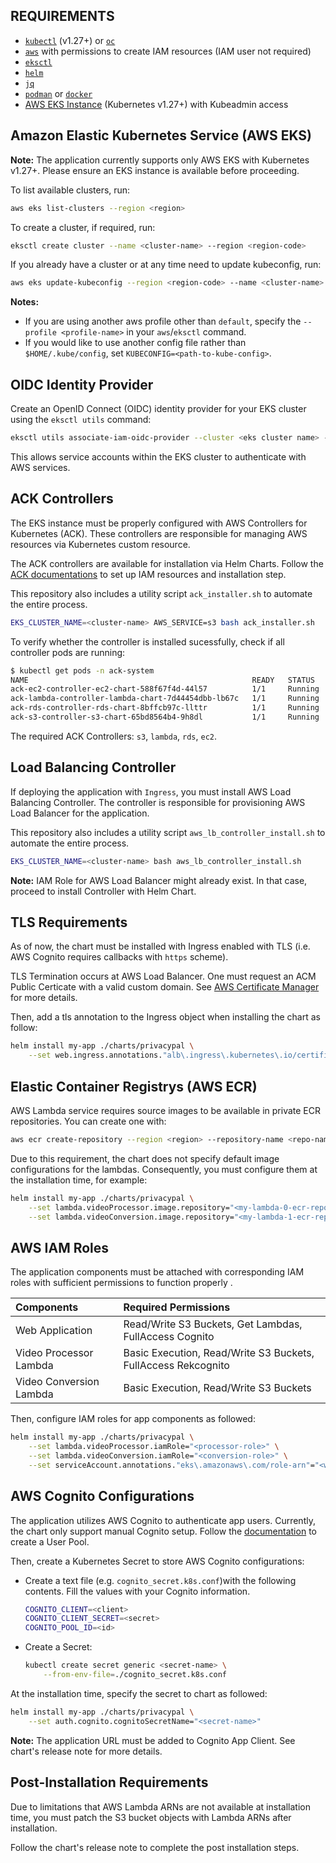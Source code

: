## REQUIREMENTS

- [`kubectl`](https://kubectl.docs.kubernetes.io/installation/kubectl/binaries/) (v1.27+) or [`oc`](https://docs.openshift.com/container-platform/4.14/cli_reference/openshift_cli/getting-started-cli.html)
- [`aws`](https://docs.aws.amazon.com/cli/latest/userguide/getting-started-install.html) with permissions to create IAM resources (IAM user not required)
- [`eksctl`](https://eksctl.io/installation/)
- [`helm`](https://helm.sh/docs/intro/install/)
- [`jq`](https://jqlang.github.io/jq/)
- [`podman`](https://podman.io/docs/installation) or [`docker`](https://docs.docker.com/engine/install/)
- [AWS EKS Instance](https://docs.aws.amazon.com/eks/latest/userguide/what-is-eks.html) (Kubernetes v1.27+) with Kubeadmin access

## Amazon Elastic Kubernetes Service (AWS EKS)

**Note:** The application currently supports only AWS EKS with Kubernetes v1.27+. Please ensure an EKS instance is available before proceeding.

To list available clusters, run:

```bash
aws eks list-clusters --region <region>
```

To create a cluster, if required, run:

```bash
eksctl create cluster --name <cluster-name> --region <region-code>
```

If you already have a cluster or at any time need to update kubeconfig, run:  

```bash
aws eks update-kubeconfig --region <region-code> --name <cluster-name>
```

**Notes:**

- If you are using another aws profile other than `default`, specify the `--profile <profile-name>` in your `aws`/`eksctl` command.
- If you would like to use another config file rather than `$HOME/.kube/config`, set `KUBECONFIG=<path-to-kube-config>`.

## OIDC Identity Provider

Create an OpenID Connect (OIDC) identity provider for your EKS cluster using the `eksctl utils` command:

```bash
eksctl utils associate-iam-oidc-provider --cluster <eks cluster name> --region <region-code> --approve
```

This allows service accounts within the EKS cluster to authenticate with AWS services.

## ACK Controllers

The EKS instance must be properly configured with AWS Controllers for Kubernetes (ACK). These controllers are responsible for managing AWS resources via Kubernetes custom resource.

The ACK controllers are available for installation via Helm Charts. Follow the [ACK documentations](https://aws-controllers-k8s.github.io/community/docs/community/overview/) to set up IAM resources and installation step.

This repository also includes a utility script `ack_installer.sh` to automate the entire process.

```bash
EKS_CLUSTER_NAME=<cluster-name> AWS_SERVICE=s3 bash ack_installer.sh
```

To verify whether the controller is installed sucessfully, check if all controller pods are running:

```bash
$ kubectl get pods -n ack-system
NAME                                                  READY   STATUS    RESTARTS   AGE
ack-ec2-controller-ec2-chart-588f67f4d-44l57          1/1     Running   0          5d19h
ack-lambda-controller-lambda-chart-7d44454dbb-lb67c   1/1     Running   0          5d22h
ack-rds-controller-rds-chart-8bffcb97c-llttr          1/1     Running   0          5d22h
ack-s3-controller-s3-chart-65bd8564b4-9h8dl           1/1     Running   0          9d
```

The required ACK Controllers: `s3`, `lambda`, `rds`, `ec2`.

## Load Balancing Controller

If deploying the application with `Ingress`, you must install AWS Load Balancing Controller. The controller is responsible for provisioning AWS Load Balancer for the application.

This repository also includes a utility script `aws_lb_controller_install.sh` to automate the entire process.

```bash
EKS_CLUSTER_NAME=<cluster-name> bash aws_lb_controller_install.sh
```

**Note:** IAM Role for AWS Load Balancer might already exist. In that case, proceed to install Controller with Helm Chart.

## TLS Requirements

As of now, the chart must be installed with Ingress enabled with TLS (i.e. AWS Cognito requires callbacks with `https` scheme).

TLS Termination occurs at AWS Load Balancer. One must request an ACM Public Certicate with a valid custom domain. See [AWS Certificate Manager](https://docs.aws.amazon.com/acm/latest/userguide/gs-acm-request-public.html) for more details.


Then, add a tls annotation to the Ingress object when installing the chart as follow:

```bash
helm install my-app ./charts/privacypal \
	--set web.ingress.annotations."alb\.ingress\.kubernetes\.io/certificate-arn"="<arn>"
```

## Elastic Container Registrys (AWS ECR)

AWS Lambda service requires source images to be available in private ECR repositories. You can create one with:

```bash
aws ecr create-repository --region <region> --repository-name <repo-name>
```

Due to this requirement, the chart does not specify default image configurations for the lambdas. Consequently, you must configure them at the installation time, for example:

```bash
helm install my-app ./charts/privacypal \
    --set lambda.videoProcessor.image.repository="<my-lambda-0-ecr-repository>" \
    --set lambda.videoConversion.image.repository="<my-lambda-1-ecr-repository>"
```

## AWS IAM Roles

The application components must be attached with corresponding IAM roles with sufficient permissions to function properly .

|Components|Required Permissions|
|:--|:--|
|Web Application|Read/Write S3 Buckets, Get Lambdas, FullAccess Cognito|
|Video Processor Lambda|Basic Execution, Read/Write S3 Buckets, FullAccess Rekcognito|
|Video Conversion Lambda|Basic Execution, Read/Write S3 Buckets|

Then, configure IAM roles for app components as followed:

```bash
helm install my-app ./charts/privacypal \
    --set lambda.videoProcessor.iamRole="<processor-role>" \
    --set lambda.videoConversion.iamRole="<conversion-role>" \
    --set serviceAccount.annotations."eks\.amazonaws\.com/role-arn"="<web-role>"
```

## AWS Cognito Configurations

The application utilizes AWS Cognito to authenticate app users. Currently, the chart only support manual Cognito setup. Follow the [documentation](https://aws.amazon.com/cognito/getting-started/) to create a User Pool.


Then, create a Kubernetes Secret to store AWS Cognito configurations:

- Create a text file (e.g. `cognito_secret.k8s.conf`)with the following contents. Fill the values with your Cognito information.
    ```bash
    COGNITO_CLIENT=<client>
    COGNITO_CLIENT_SECRET=<secret>
    COGNITO_POOL_ID=<id>
    ```
- Create a Secret:
    ```bash
    kubectl create secret generic <secret-name> \
        --from-env-file=./cognito_secret.k8s.conf
    ```

At the installation time, specify the secret to chart as followed:

```bash
helm install my-app ./charts/privacypal \
    --set auth.cognito.cognitoSecretName="<secret-name>"
```

**Note:** The application URL must be added to Cognito App Client. See chart's release note for more details.

## Post-Installation Requirements

Due to limitations that AWS Lambda ARNs are not available at installation time, you must patch the S3 bucket objects with Lambda ARNs after installation.

Follow the chart's release note to complete the post installation steps.
